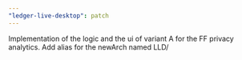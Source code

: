 ```yaml
---
"ledger-live-desktop": patch
---
```


Implementation of the logic and the ui of variant A for the FF privacy analytics. Add alias for the newArch named LLD/
